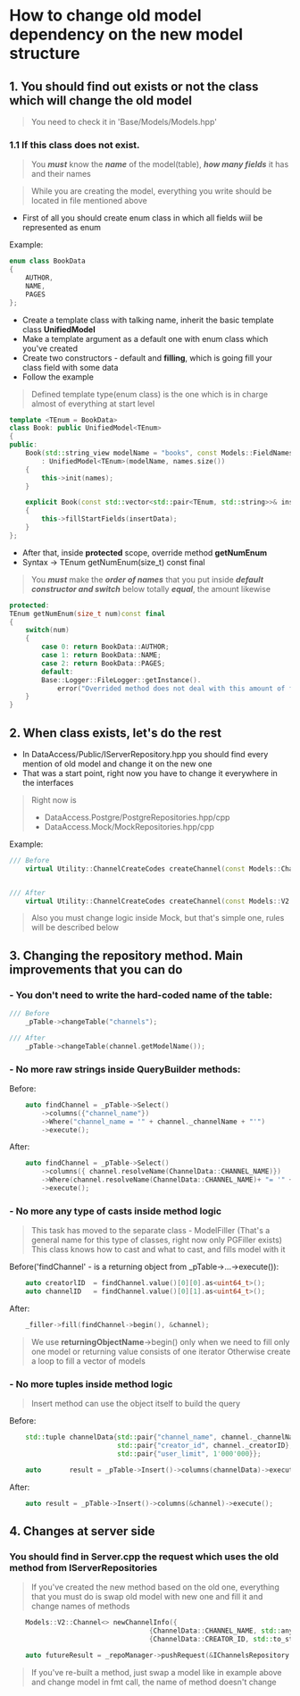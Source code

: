 # How to change old model dependency on the new model structure

## 1. You should find out exists or not the class which will change the old model

> You need to check it in 'Base/Models/Models.hpp'

### 1.1 If this class does not exist.

> You ***must*** know the ***name*** of the model(table), ***how many fields*** it has and their names

> While you are creating the model, everything you write should be located in file mentioned above

- First of all you should create enum class in which all fields wiil be represented as enum

Example:
```c++
enum class BookData
{
	AUTHOR,
	NAME,
	PAGES
};
```

- Create a template class with talking name, inherit the basic template class **UnifiedModel**
- Make a template argument as a default one with enum class which you've created
- Create two constructors - default and __filling__, which is going fill your class field with some data
- Follow the example

> Defined template type(enum class) is the one which is in charge almost of everything at start level

```c++
template <TEnum = BookData>
class Book: public UnifiedModel<TEnum>
{
public:
	Book(std::string_view modelName = "books", const Models::FieldNames& names = { "author", "name", "pages" })
        : UnifiedModel<TEnum>(modelName, names.size())
    {     
        this->init(names);
    }

    explicit Book(const std::vector<std::pair<TEnum, std::string>>& insertData) : Book()
    {
        this->fillStartFields(insertData);
    }
};
```

- After that, inside **protected** scope, override method **getNumEnum**
- Syntax -> TEnum getNumEnum(size_t) const final

> You ***must*** make the ***order of names*** that you put inside ***default constructor and switch*** below totally ***equal***, the amount likewise

```c++
protected:
TEnum getNumEnum(size_t num)const final
{
    switch(num)
    {
        case 0: return BookData::AUTHOR;
        case 1: return BookData::NAME;
        case 2: return BookData::PAGES;
        default: 
        Base::Logger::FileLogger::getInstance().
            error("Overrided method does not deal with this amount of fields given in constructor");
    }
}
```

## 2. When class exists, let's do the rest

- In DataAccess/Public/IServerRepository.hpp you should find every mention of old model and change it on the new one
- That was a start point, right now you have to change it everywhere in the interfaces

> Right now is
> - DataAccess.Postgre/PostgreRepositories.hpp/cpp
> - DataAccess.Mock/MockRepositories.hpp/cpp

Example:


```c++
/// Before
    virtual Utility::ChannelCreateCodes createChannel(const Models::ChannelInfo& channel) = 0;


/// After
    virtual Utility::ChannelCreateCodes createChannel(const Models::V2::Channel<>& channel) = 0;
```

> Also you must change logic inside Mock, but that's simple one, rules will be described below


## 3. Changing the repository method. Main improvements that you can do


### - You don't need to write the hard-coded name of the table:


```c++
/// Before
    _pTable->changeTable("channels");

/// After
    _pTable->changeTable(channel.getModelName());
```


### - No more raw strings inside QueryBuilder methods:

Before:
```c++
    auto findChannel = _pTable->Select()
        ->columns({"channel_name"})
        ->Where("channel_name = '" + channel._channelName + "'")
        ->execute();
```

After:
```c++
    auto findChannel = _pTable->Select()
        ->columns({ channel.resolveName(ChannelData::CHANNEL_NAME)})
        ->Where(channel.resolveName(ChannelData::CHANNEL_NAME)+ "= '" + channel[ChannelData::CHANNEL_NAME] + "'")
        ->execute();
```


### - No more any type of casts inside method logic

> This task has moved to the separate class - ModelFiller (That's a general name for this type of classes, right now only PGFiller exists)
> This class knows how to cast and what to cast, and fills model with it

Before('findChannel' - is a returning object from _pTable->...->execute()):
```c++
    auto creatorlID  = findChannel.value()[0][0].as<uint64_t>();
    auto channelID   = findChannel.value()[0][1].as<uint64_t>();
```

After:
```c++
    _filler->fill(findChannel->begin(), &channel);
```

> We use __returningObjectName__->begin() only when we need to fill only one model or returning value consists of one iterator
> Otherwise create a loop to fill a vector of models


### - No more tuples inside method logic

> Insert method can use the object itself to build the query

Before:
```c++
    std::tuple channelData{std::pair{"channel_name", channel._channelName},
                           std::pair{"creator_id", channel._creatorID},
                           std::pair{"user_limit", 1'000'000}};

    auto       result = _pTable->Insert()->columns(channelData)->execute();
```

After:
```c++
    auto result = _pTable->Insert()->columns(&channel)->execute();
```

## 4. Changes at server side

### You should find in Server.cpp the request which uses the old method from IServerRepositories

> If you've created the new method based on the old one, everything that you must do is swap old model with new one and fill it and change names of methods

```c++
    Models::V2::Channel<> newChannelInfo({
                                   {ChannelData::CHANNEL_NAME, std::any_cast<std::string>(message.mBody)},
                                   {ChannelData::CREATOR_ID, std::to_string(client->getUserID())}});

    auto futureResult = _repoManager->pushRequest(&IChannelsRepository::newCreateChannel, fmt(newChannelInfo));
```

> If you've re-built a method, just swap a model like in example above and change model in fmt call, the name of method doesn't change
